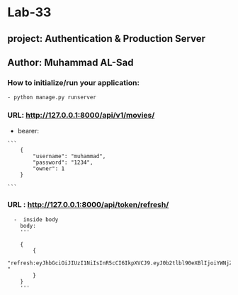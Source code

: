 # Lab-33

## project: Authentication & Production Server

## Author: Muhammad AL-Sad

### How to initialize/run your application:
    - python manage.py runserver




### URL:  http://127.0.0.1:8000/api/v1/movies/

   - bearer:

    ```
        {
            "username": "muhammad",
            "password": "1234",
            "owner": 1
        }

    ```



### URL :   http://127.0.0.1:8000/api/token/refresh/   
      -  inside body 
        body:
        '''

        {
            {
                "refresh:eyJhbGciOiJIUzI1NiIsInR5cCI6IkpXVCJ9.eyJ0b2tlbl90eXBlIjoiYWNjZXNzIiwiZXhwIjoxNjkwODMyNjc1LCJpYXQiOjE2OTA4MzIzNzUsImp0aSI6IjE0Y2YzMmNjZTg2MDQzZTNhZjhhN2I4ZWZmNWMwMjQ1IiwidXNlcl9pZCI6MX0.ddodmBVzCZVwpWPh5WEyFZIKbBbgdGy5lnLWGWuQhnc "
            }
        }
        '''